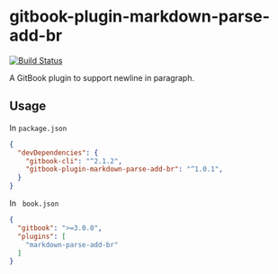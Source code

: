 # gitbook-plugin-markdown-parse-add-br
[![Build Status](https://travis-ci.org/yumetodo/gitbook-plugin-markdown-parse-add-br.svg?branch=master)](https://travis-ci.org/yumetodo/gitbook-plugin-markdown-parse-add-br)

A GitBook plugin to support newline in paragraph. 

## Usage

In ``package.json``

```json
{
  "devDependencies": {
    "gitbook-cli": "^2.1.2",
    "gitbook-plugin-markdown-parse-add-br": "^1.0.1",
  }
}
```

In `` book.json``

```json
{
  "gitbook": ">=3.0.0",
  "plugins": [
    "markdown-parse-add-br"
  ]
}
```

